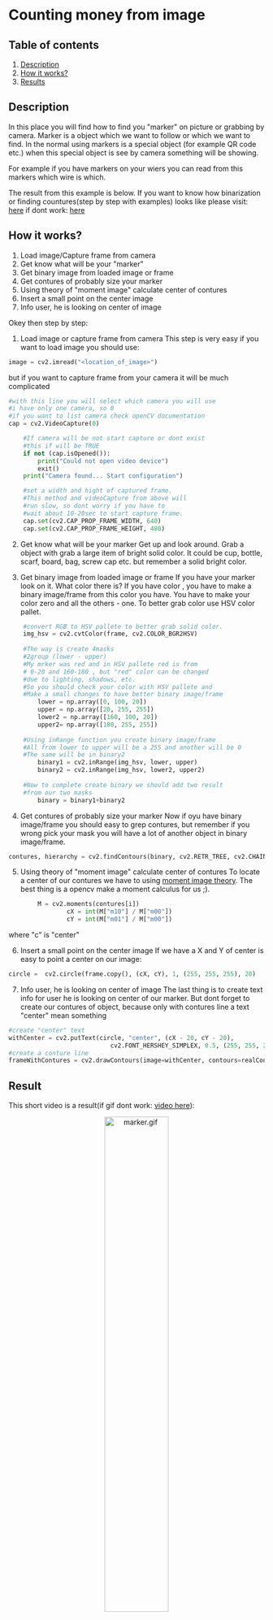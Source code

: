 # Counting money from image

## Table of contents
1. [ Description ](#repo)
2. [ How it works? ](#how)
3. [ Results ](#res)

<a name="repo"></a>
## Description
In this place you will find how to find you "marker" on picture or grabbing by camera.
Marker is a object which we want to follow or which we want to find. In the normal using
markers is a special object (for example QR code etc.) when this special object is
see by camera something will be showing.

For example if you have markers on your wiers you can read from this markers which 
wire is which.

The result from this example is below. If you want to know how binarization or 
finding countures(step by step with examples)
looks like please visit: [here](https://github.com/GHRik/openCV-exercises/blob/money-counting/money-counting/README.md) if dont work: [here](https://github.com/GHRik/openCV-exercises/blob/main/money-counting/README.md)

<a name="how"></a>
## How it works?
1. Load image/Capture frame from camera
2. Get know what will be your "marker"
3. Get binary image from loaded image or frame
4. Get contures of probably size your marker
5. Using theory of "moment image" calculate center of contures
6. Insert a small point on the center image
7. Info user, he is looking on center of image

Okey then step by step:

1. Load image or capture frame from camera
This step is very easy if you want to load image you should use:
```python
image = cv2.imread("<location_of_image>")
```
but if you want to capture frame from your camera it will be much complicated
```python
#with this line you will select which camera you will use
#i have only one camera, so 0 
#if you want to list camera check openCV documentation
cap = cv2.VideoCapture(0)

    #If camera will be not start capture or dont exist
    #this if will be TRUE
    if not (cap.isOpened()):
        print("Could not open video device")
        exit()
    print("Camera found... Start configuration")

    #set a width and hight of captured frame.
    #This method and videoCapture from above will
    #run slow, so dont worry if you have to 
    #wait about 10-20sec to start capture frame.
    cap.set(cv2.CAP_PROP_FRAME_WIDTH, 640)
    cap.set(cv2.CAP_PROP_FRAME_HEIGHT, 480)
```
2. Get know what will be your marker
Get up and look around. Grab a object with grab a large item of bright solid color.
It could be cup, bottle, scarf, board, bag, screw cap etc. but 
remember a solid bright color. 

3. Get binary image from loaded image or frame
If you have your marker look on it. What color there is?
If you have color , you have to make a binary image/frame from
this color you have. You have to make your color zero and all the others - one.
To better grab color use HSV color pallet.
```python
	#convert RGB to HSV pallete to better grab solid color.
	img_hsv = cv2.cvtColor(frame, cv2.COLOR_BGR2HSV)
	
	#The way is create 4masks
	#2group (lower - upper)
	#My mrker was red and in HSV pallete red is from
	# 0-20 and 160-180 , but "red" color can be changed
	#due to lighting, shadows, etc. 
	#So you should check your color with HSV pallete and
	#Make a small changes to have better binary image/frame
        lower = np.array([0, 100, 20])
        upper = np.array([20, 255, 255])
        lower2 = np.array([160, 100, 20])
        upper2= np.array([180, 255, 255])
	
	#Using inRange function you create binary image/frame
	#All from lower to upper will be a 255 and another will be 0
	#The same will be in binary2
        binary1 = cv2.inRange(img_hsv, lower, upper)
        binary2 = cv2.inRange(img_hsv, lower2, upper2)
	
	#Now to complete create binary we should add two result
	#from our two masks
        binary = binary1+binary2

```
4. Get contures of probably size your marker
Now if oyu have binary image/frame you should easy to grep contures,
but remember if you wrong pick your mask you will have a lot of another
object in binary image/frame.

```python
contures, hierarchy = cv2.findContours(binary, cv2.RETR_TREE, cv2.CHAIN_APPROX_NONE)
```

5. Using theory of "moment image" calculate center of contures
To locate a center of our contures we have to using [moment image theory](https://en.wikipedia.org/wiki/Image_moment).
The best thing is a opencv make a moment calculus for us ;).
```python
		M = cv2.moments(contures[i])
                cX = int(M["m10"] / M["m00"])
                cY = int(M["m01"] / M["m00"])
```
where "c" is "center"

6. Insert a small point on the center image
If we have a X and Y of center is easy to point a center on our image:
```python
circle =  cv2.circle(frame.copy(), (cX, cY), 1, (255, 255, 255), 20)
```
7. Info user, he is looking on center of image
The last thing is to create text info for user he is looking on center of our marker.
But dont forget to create our contures of object, because only with contures line
a text "center" mean something
```python
#create "center" text
withCenter = cv2.putText(circle, "center", (cX - 20, cY - 20),
                            cv2.FONT_HERSHEY_SIMPLEX, 0.5, (255, 255, 255), 2)
#create a conture line
frameWithContures = cv2.drawContours(image=withCenter, contours=realContures, contourIdx=-1, color=(0, 255, 0), thickness=10, lineType=cv2.LINE_AA)
```

<a name="res"></a>
## Result
This short video is a result(if gif dont work: [video here](https://www.youtube.com/watch?v=wGfBVxBY7yA)):
<p align="center">
   <img src="https://github.com/GHRik/openCV-exercises/blob/find-tag/find-tag/images/openCv-marker.gif" width="50%" height="50%" alt="marker.gif" />
</p>

